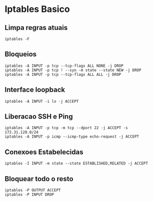 # Iptables Basico

## Limpa regras atuais
```
iptables -F
```

## Bloqueios
```
iptables -A INPUT -p tcp --tcp-flags ALL NONE -j DROP
iptables -A INPUT -p tcp ! --syn -m state --state NEW -j DROP
iptables -A INPUT -p tcp --tcp-flags ALL ALL -j DROP
```

## Interface loopback
```
iptables -A INPUT -i lo -j ACCEPT
```
  
## Liberacao SSH e Ping
``` 
iptables -A INPUT -p tcp -m tcp --dport 22 -j ACCEPT -s 172.31.128.0/24
iptables -A INPUT -p icmp --icmp-type echo-request -j ACCEPT
```

## Conexoes Estabelecidas
```
iptables -I INPUT -m state --state ESTABLISHED,RELATED -j ACCEPT
```
  
## Bloquear todo o resto
```
iptables -P OUTPUT ACCEPT
iptables -P INPUT DROP
```


